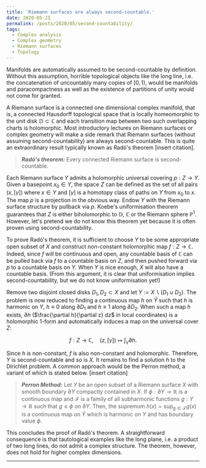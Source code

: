 ```yaml
---
title: 'Riemann surfaces are always second-countable.'
date: 2020-05-21
permalink: /posts/2020/05/second-countability/
tags:
  - Complex analysis
  - Complex geometry
  - Riemann surfaces
  - Topology
---
```


Manifolds are automatically assumed to be second-countable by definition. Without this assumption, horrible topological objects like the long line, i.e. the concatenation of uncountably many copies of $[0,1)$, would be manifolds and paracompactness as well as the existence of partitions of unity would not come for granted.

A Riemann surface is a connected one dimensional complex manifold, that is, a connected Hausdorff topological space that is locally homeomorphic to the unit disk $\mathbb{D} \subset \mathbb{C}$ and each transition map between two such overlapping charts is holomorphic. Most introductory lectures on Riemann surfaces or complex geometry will make a side remark that Riemann surfaces (without assuming second-countability) are always second-countable. This is quite an extraordinary result typically known as Radó's theorem [insert citation].

> **_Radó's theorem:_** Every connected Riemann surface is second-countable.

Each Riemann surface $Y$ admits a holomorphic universal covering $p: Z \to Y$. Given a basepoint $x_0 \in Y$, the space $Z$ can be defined as the set of all pairs $(x,[\gamma])$ where $x \in Y$ and $[\gamma]$ is a homotopy class of paths on $Y$ from $x_0$ to $x$. The map $p$ is a projection in the obvious way. Endow $Y$ with the Riemann surface structure by pullback via $p$. Koebe's uniformisation theorem guarantees that $Z$ is either biholomorphic to $\mathbb{D}$, $\mathbb{C}$ or the Riemann sphere $\mathbb{P}^1$. However, let's pretend we do not know this theorem yet because it is often proven using second-countability.

To prove Radó's theorem, it is sufficient to choose $Y$ to be some appropriate open subset of $X$ and construct non-constant holomorphic map $f : Z \to \mathbb{C}$. Indeed, since $f$ will be continuous and open, any countable basis of $\mathbb{C}$ can be pulled back via $f$ to a countable basis on $Z$, and then pushed forward via $p$ to a countable basis on $Y$. When $Y$ is nice enough, $X$ will also have a countable basis. (From this argument, it is clear that uniformisation implies second-countability, but we do not know uniformisation yet!)

Remove two disjoint closed disks $D_1, D_2 \subset X$ and let $Y := X \backslash (D_1 \cup D_2)$. The problem is now reduced to finding a continuous map $h$ on $\bar{Y}$ such that $h$ is harmonic on $Y$, $h \equiv 0$ along $\partial D_1$ and $h \equiv 1$ along $\partial D_2$. When such a map $h$ exists, $\partial h$ ($\frac{\partial h}{\partial z} dz$ in local coordinates) is a holomorphic 1-form and automatically induces a map on the universal cover $Z$:

$$
f : Z \to \mathbb{C}, \quad (z,[\gamma]) \mapsto \int_\gamma \partial h.
$$

Since $h$ is non-constant, $f$ is also non-constant and holomorphic. Therefore, $Y$ is second-countable and so is $X$. It remains to find a solution $h$ to the Dirichlet problem. A common approach would be the Perron method, a variant of which is stated below. [insert citation]

> **_Perron Method:_** Let $Y$ be an open subset of a Riemann surface $X$ with smooth boundary $\partial Y$ compactly contained in $X$. If $\phi: \partial Y \to \mathbb{R}$ is a continuous map and $\mathcal{F}$ is a family of all subharmonic functions $g: Y \to \mathbb{R}$ such that $g \leq \phi$ on $\partial Y$. Then, the supremum $h(x) = \sup_{g \in \mathcal{F}} g(x)$ is a continuous map on $\bar{Y}$ which is harmonic on $Y$ and has boundary value $\phi$.

This concludes the proof of Radó's theorem. A straightforward consequence is that tautological examples like the long plane, i.e. a product of two long lines, do not admit a complex structure. The theorem, however, does not hold for higher complex dimensions.

------
